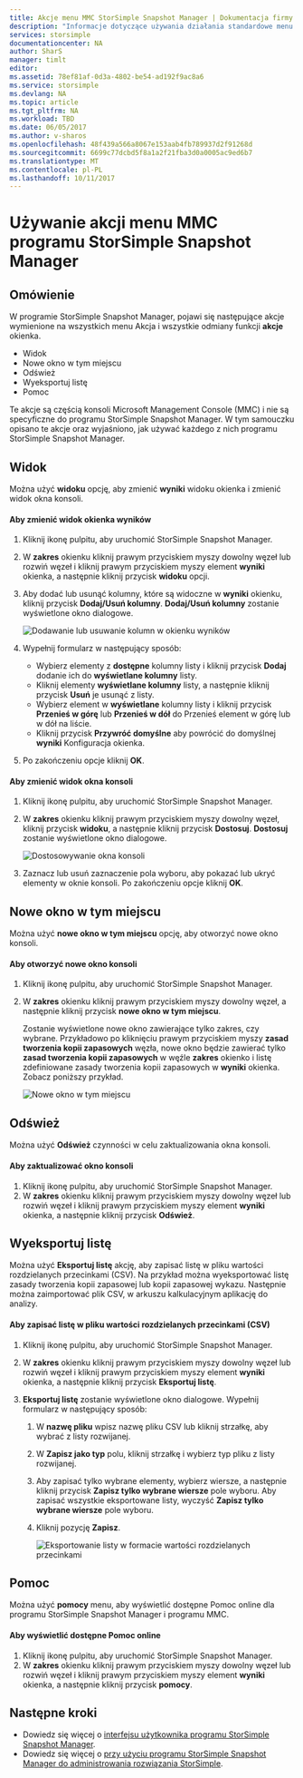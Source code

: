 ```yaml
---
title: Akcje menu MMC StorSimple Snapshot Manager | Dokumentacja firmy Microsoft
description: "Informacje dotyczące używania działania standardowe menu Microsoft Management Console (MMC) programu StorSimple Snapshot Manager."
services: storsimple
documentationcenter: NA
author: SharS
manager: timlt
editor: 
ms.assetid: 78ef81af-0d3a-4802-be54-ad192f9ac8a6
ms.service: storsimple
ms.devlang: NA
ms.topic: article
ms.tgt_pltfrm: NA
ms.workload: TBD
ms.date: 06/05/2017
ms.author: v-sharos
ms.openlocfilehash: 48f439a566a8067e153aab4fb789937d2f91268d
ms.sourcegitcommit: 6699c77dcbd5f8a1a2f21fba3d0a0005ac9ed6b7
ms.translationtype: MT
ms.contentlocale: pl-PL
ms.lasthandoff: 10/11/2017
---
```

# <a name="use-the-mmc-menu-actions-in-storsimple-snapshot-manager"></a>Używanie akcji menu MMC programu StorSimple Snapshot Manager

## <a name="overview"></a>Omówienie
W programie StorSimple Snapshot Manager, pojawi się następujące akcje wymienione na wszystkich menu Akcja i wszystkie odmiany funkcji **akcje** okienka.

* Widok
* Nowe okno w tym miejscu 
* Odśwież 
* Wyeksportuj listę 
* Pomoc 

Te akcje są częścią konsoli Microsoft Management Console (MMC) i nie są specyficzne do programu StorSimple Snapshot Manager. W tym samouczku opisano te akcje oraz wyjaśniono, jak używać każdego z nich programu StorSimple Snapshot Manager.

## <a name="view"></a>Widok
Można użyć **widoku** opcję, aby zmienić **wyniki** widoku okienka i zmienić widok okna konsoli. 

#### <a name="to-change-the-results-pane-view"></a>Aby zmienić widok okienka wyników
1. Kliknij ikonę pulpitu, aby uruchomić StorSimple Snapshot Manager.
2. W **zakres** okienku kliknij prawym przyciskiem myszy dowolny węzeł lub rozwiń węzeł i kliknij prawym przyciskiem myszy element **wyniki** okienka, a następnie kliknij przycisk **widoku** opcji. 
3. Aby dodać lub usunąć kolumny, które są widoczne w **wyniki** okienku, kliknij przycisk **Dodaj/Usuń kolumny**. **Dodaj/Usuń kolumny** zostanie wyświetlone okno dialogowe.
   
    ![Dodawanie lub usuwanie kolumn w okienku wyników](./media/storsimple-snapshot-manager-mmc-menu/HCS_SSM_Add_remove_columns.png) 
4. Wypełnij formularz w następujący sposób:
   
   * Wybierz elementy z **dostępne** kolumny listy i kliknij przycisk **Dodaj** dodanie ich do **wyświetlane kolumny** listy. 
   * Kliknij elementy **wyświetlane kolumny** listy, a następnie kliknij przycisk **Usuń** je usunąć z listy. 
   * Wybierz element w **wyświetlane** kolumny listy i kliknij przycisk **Przenieś w górę** lub **Przenieś w dół** do Przenieś element w górę lub w dół na liście. 
   * Kliknij przycisk **Przywróć domyślne** aby powrócić do domyślnej **wyniki** Konfiguracja okienka. 
5. Po zakończeniu opcje kliknij **OK**. 

#### <a name="to-change-the-console-window-view"></a>Aby zmienić widok okna konsoli
1. Kliknij ikonę pulpitu, aby uruchomić StorSimple Snapshot Manager.
2. W **zakres** okienku kliknij prawym przyciskiem myszy dowolny węzeł, kliknij przycisk **widoku**, a następnie kliknij przycisk **Dostosuj**. **Dostosuj** zostanie wyświetlone okno dialogowe.
   
    ![Dostosowywanie okna konsoli](./media/storsimple-snapshot-manager-mmc-menu/HCS_SSM_Customize.png) 
3. Zaznacz lub usuń zaznaczenie pola wyboru, aby pokazać lub ukryć elementy w oknie konsoli. Po zakończeniu opcje kliknij **OK**.

## <a name="new-window-from-here"></a>Nowe okno w tym miejscu
Można użyć **nowe okno w tym miejscu** opcję, aby otworzyć nowe okno konsoli.

#### <a name="to-open-a-new-console-window"></a>Aby otworzyć nowe okno konsoli
1. Kliknij ikonę pulpitu, aby uruchomić StorSimple Snapshot Manager.
2. W **zakres** okienku kliknij prawym przyciskiem myszy dowolny węzeł, a następnie kliknij przycisk **nowe okno w tym miejscu**. 
   
    Zostanie wyświetlone nowe okno zawierające tylko zakres, czy wybrane. Przykładowo po kliknięciu prawym przyciskiem myszy **zasad tworzenia kopii zapasowych** węzła, nowe okno będzie zawierać tylko **zasad tworzenia kopii zapasowych** w węźle **zakres** okienko i listę zdefiniowane zasady tworzenia kopii zapasowych w **wyniki** okienka. Zobacz poniższy przykład.
   
    ![Nowe okno w tym miejscu](./media/storsimple-snapshot-manager-mmc-menu/HCS_SSM_NewWindow.png) 

## <a name="refresh"></a>Odśwież
Można użyć **Odśwież** czynności w celu zaktualizowania okna konsoli.

#### <a name="to-update-the-console-window"></a>Aby zaktualizować okno konsoli
1. Kliknij ikonę pulpitu, aby uruchomić StorSimple Snapshot Manager.
2. W **zakres** okienku kliknij prawym przyciskiem myszy dowolny węzeł lub rozwiń węzeł i kliknij prawym przyciskiem myszy element **wyniki** okienka, a następnie kliknij przycisk **Odśwież**. 

## <a name="export-list"></a>Wyeksportuj listę
Można użyć **Eksportuj listę** akcję, aby zapisać listę w pliku wartości rozdzielanych przecinkami (CSV). Na przykład można wyeksportować listę zasady tworzenia kopii zapasowej lub kopii zapasowej wykazu. Następnie można zaimportować plik CSV, w arkuszu kalkulacyjnym aplikację do analizy.

#### <a name="to-save-a-list-in-a-comma-separated-value-csv-file"></a>Aby zapisać listę w pliku wartości rozdzielanych przecinkami (CSV)
1. Kliknij ikonę pulpitu, aby uruchomić StorSimple Snapshot Manager. 
2. W **zakres** okienku kliknij prawym przyciskiem myszy dowolny węzeł lub rozwiń węzeł i kliknij prawym przyciskiem myszy element **wyniki** okienka, a następnie kliknij przycisk **Eksportuj listę**. 
3. **Eksportuj listę** zostanie wyświetlone okno dialogowe. Wypełnij formularz w następujący sposób: 
   
   1. W **nazwę pliku** wpisz nazwę pliku CSV lub kliknij strzałkę, aby wybrać z listy rozwijanej.
   2. W **Zapisz jako typ** polu, kliknij strzałkę i wybierz typ pliku z listy rozwijanej.
   3. Aby zapisać tylko wybrane elementy, wybierz wiersze, a następnie kliknij przycisk **Zapisz tylko wybrane wiersze** pole wyboru. Aby zapisać wszystkie eksportowane listy, wyczyść **Zapisz tylko wybrane wiersze** pole wyboru.
   4. Kliknij pozycję **Zapisz**.
      
      ![Eksportowanie listy w formacie wartości rozdzielanych przecinkami](./media/storsimple-snapshot-manager-mmc-menu/HCS_SSM_Export_List.png) 

## <a name="help"></a>Pomoc
Można użyć **pomocy** menu, aby wyświetlić dostępne Pomoc online dla programu StorSimple Snapshot Manager i programu MMC.

#### <a name="to-view-available-online-help"></a>Aby wyświetlić dostępne Pomoc online
1. Kliknij ikonę pulpitu, aby uruchomić StorSimple Snapshot Manager.
2. W **zakres** okienku kliknij prawym przyciskiem myszy dowolny węzeł lub rozwiń węzeł i kliknij prawym przyciskiem myszy element **wyniki** okienka, a następnie kliknij przycisk **pomocy**. 

## <a name="next-steps"></a>Następne kroki
* Dowiedz się więcej o [interfejsu użytkownika programu StorSimple Snapshot Manager](storsimple-use-snapshot-manager.md).
* Dowiedz się więcej o [przy użyciu programu StorSimple Snapshot Manager do administrowania rozwiązania StorSimple](storsimple-snapshot-manager-admin.md).


